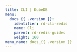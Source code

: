 ```yaml
---
title: CLI | KubeDB
menu:
  docs_{{ .version }}:
    identifier: rd-cli-redis
    name: Cli
    parent: rd-redis-guides
    weight: 160
menu_name: docs_{{ .version }}
---
```

